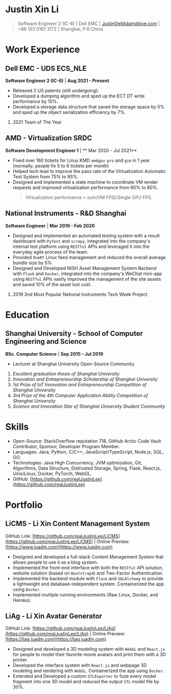 # Justin Xin Li

> Software Engineer 2 (IC-6) | Dell EMC | JustinDellAdam@live.com | +86 153 0161 3172 | Shanghai, P.R.China

# Work Experience

## Dell EMC - UDS ECS_NLE

**Software Engineer 2 (IC-6)** | **Aug 2021 - Present**

- Released 2 US patents (still undergoing).
- Developed a dumping algorithm and sped up the ECT DT write performance by 15%.
- Developed a storage data structure that saved the storage space by 5% and sped up the object serialization efficiency
  by 7%.

1. 2021 Team of The Year

## AMD - Virtualization SRDC

**Software Development Engineer 1** | ** Mar 2020 - Jul 2021**

- Fixed over 160 tickets for Linux KMD `amdgpu-pro` and `gim` in 1 year (normally, people fix 5 to 6 tickets per month)
- Helped tech lead to improve the pass rate of the Virtualization Automatic Test System from 75% to 95%.
- Designed and implemented a state machine to coordinate VM render requests and improved virtualization performance from
  60% to 80%.
  > Virtualization performance = sum(VM FPS)/Single GPU FPS.

## National Instruments - R&D Shanghai

**Software Engineer** | **Mar 2019 - Feb 2020**

- Designed and implemented an automated testing system with a result dashboard with `PyTest` and `scrapy`, integrated
  into the company's internal test platform using `RESTful` APIs and leveraged it into the everyday agile process of the
  team.
- Provided `OneRT` Linux feed management and reduced the overall average bundle size by 5%
- Designed and Developed NISH Asset Management System Backend with `Flask` and `Docker`, integrated into the company's
  WeChat mini-app using `RESTful` APIs vastly improved the management of the site assets and saved 10% of the asset
  lost cost.

1. 2019 2nd Most Popular National Instruments Tech Week Project.

# Education

## Shanghai University - School of Computer Engineering and Science

**BSc. Computer Science** | **Sep 2015 - Jul 2019**

- Lecturer at Shanghai University Open-Source Community

1. *Excellent graduation thesis of Shanghai University*
1. *Innovation and Entrepreneurship Scholarship of Shanghai University*
1. *1st Prize of IoT Innovation and Entrepreneurship Competition of Shanghai University*
1. *3rd Prize of the 4th Computer Application Ability Competition of Shanghai University*
1. *Science and Innovation Star of Shanghai University Student Community*

# Skills

- Open-Source: StackOverflow reputation 718, GitHub Arctic Code Vault Contributor, Sponsor, Developer Program Member.
- Languages: Java, Python, C/C++, JavaScript/TypeScript, Node.js, SQL, GO.
- Technologies: Java High Concurrency, JVM optimization, Git, Algorithms, Data Structure, Distrusted Storage, Spring,
  Flask, React.js, Unix/Linux, Docker, PyTorch, WebGL.
- GitHub: [https://github.com/realJustinLee](https://github.com/realJustinLee)

# Portfolio

## LiCMS - Li Xin Content Management System

GitHub Link: [https://github.com/realJustinLee/LiCMS](https://github.com/realJustinLee/LiCMS) | Online
Preview: [https://www.juadm.com](https://www.juadm.com)

- Designed and developed a full-stack Content Management System that allows people to use it as a blog system.
- Implemented the front-end interface with both the `RESTful` API solution, website solution (based on `Bootstrap4`) and
  Two-Factor Authentication.
- Implemented the backend module with `Flask` and `SQLAlchemy` to provide a lightweight and database-independent
  system. Containerized the app using `Docker`.
- Implemented multiple running environments (Raw Linux, Docker, and Heroku).

## LiAg - Li Xin Avatar Generator

GitHub Link: [https://github.com/realJustinLee/LiAg](https://github.com/realJustinLee/LiAg) | Online
Preview: [https://liag.juadm.com](https://liag.juadm.com)

- Designed and developed a 3D modeling system with `WebGL` and `React.js` for people to model their favorite movie
  avatars and print them with a 3D printer.
- Developed the interface system with `React.js` and webpage 3D modeling and rendering with `WebGL`. Containerized the
  app using `Docker`.
- Extended and Developed a custom `STLExporter` to fuze every model fragment into one 3D model and reduced the
  output `STL` model file by 30%.
